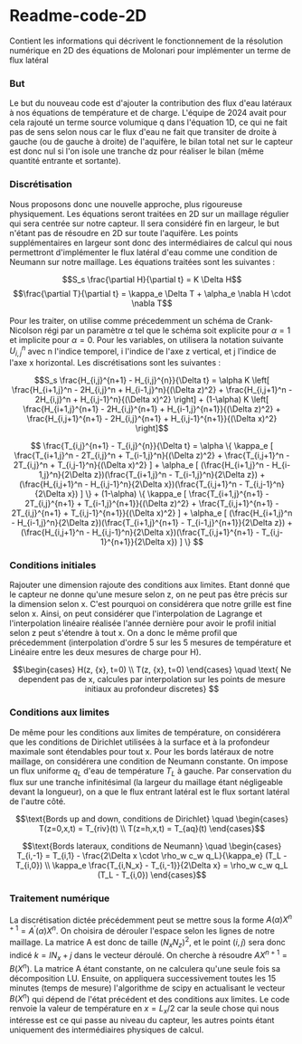 # Readme-code-2D
Contient les informations qui décrivent le fonctionnement de la résolution numérique en 2D des équations de Molonari pour implémenter un terme de flux latéral

### But

Le but du nouveau code est d'ajouter la contribution des flux d'eau latéraux à nos équations de température et de charge. L'équipe de 2024 avait pour cela rajouté un terme source volumique q dans l'équation 1D, ce qui ne fait pas de sens selon nous car le flux d'eau ne fait que transiter de droite à gauche (ou de gauche à droite) de l'aquifère, le bilan total net sur le capteur est donc nul si l'on isole une tranche dz pour réaliser le bilan (même quantité entrante et sortante).


### Discrétisation

Nous proposons donc une nouvelle approche, plus rigoureuse physiquement. Les équations seront traitées en 2D sur un maillage régulier qui sera centrée sur notre capteur. Il sera considéré fin en largeur, le but n'étant pas de résoudre en 2D sur toute l'aquifère. Les points supplémentaires en largeur sont donc des intermédiaires de calcul qui nous permettront d'implémenter le flux latéral d'eau comme une condition de Neumann sur notre maillage. Les équations traitées sont les suivantes :

$$S_s \frac{\partial H}{\partial t} = K \Delta H$$ 
$$\frac{\partial T}{\partial t} = \kappa_e \Delta T + \alpha_e \nabla H \cdot \nabla T$$

Pour les traiter, on utilise comme précedemment un schéma de Crank-Nicolson régi par un paramètre $\alpha$ tel que le schéma soit explicite pour $\alpha=1$ et implicite pour $\alpha=0$. Pour les variables, on utilisera la notation suivante $U^{n}_{i,j}$ avec n l'indice temporel, i l'indice de l'axe z vertical, et j l'indice de l'axe x horizontal.
Les discrétisations sont les suivantes :

$$S_s \frac{H_{i,j}^{n+1} - H_{i,j}^{n}}{\Delta t} = \alpha K \left[ \frac{H_{i+1,j}^n - 2H_{i,j}^n + H_{i-1,j}^n}{(\Delta z)^2} + \frac{H_{i,j+1}^n - 2H_{i,j}^n + H_{i,j-1}^n}{(\Delta x)^2} \right] + (1-\alpha) K \left[ \frac{H_{i+1,j}^{n+1} - 2H_{i,j}^{n+1} + H_{i-1,j}^{n+1}}{(\Delta z)^2} + \frac{H_{i,j+1}^{n+1} - 2H_{i,j}^{n+1} + H_{i,j-1}^{n+1}}{(\Delta x)^2} \right]$$

$$ \frac{T_{i,j}^{n+1} - T_{i,j}^{n}}{\Delta t} = \alpha \{ \kappa_e [ \frac{T_{i+1,j}^n - 2T_{i,j}^n + T_{i-1,j}^n}{(\Delta z)^2} + \frac{T_{i,j+1}^n - 2T_{i,j}^n + T_{i,j-1}^n}{(\Delta x)^2} ] + \alpha_e [ (\frac{H_{i+1,j}^n - H_{i-1,j}^n}{2\Delta z})(\frac{T_{i+1,j}^n - T_{i-1,j}^n}{2\Delta z}) + (\frac{H_{i,j+1}^n - H_{i,j-1}^n}{2\Delta x})(\frac{T_{i,j+1}^n - T_{i,j-1}^n}{2\Delta x}) ] \} + (1-\alpha) \{ \kappa_e [ \frac{T_{i+1,j}^{n+1} - 2T_{i,j}^{n+1} + T_{i-1,j}^{n+1}}{(\Delta z)^2} + \frac{T_{i,j+1}^{n+1} - 2T_{i,j}^{n+1} + T_{i,j-1}^{n+1}}{(\Delta x)^2} ] + \alpha_e [ (\frac{H_{i+1,j}^n - H_{i-1,j}^n}{2\Delta z})(\frac{T_{i+1,j}^{n+1} - T_{i-1,j}^{n+1}}{2\Delta z}) + (\frac{H_{i,j+1}^n - H_{i,j-1}^n}{2\Delta x})(\frac{T_{i,j+1}^{n+1} - T_{i,j-1}^{n+1}}{2\Delta x}) ] \} $$ 



### Conditions initiales

Rajouter une dimension rajoute des conditions aux limites. Etant donné que le capteur ne donne qu'une mesure selon z, on ne peut pas être précis sur la dimension selon x. C'est pourquoi on considérera que notre grille est fine selon x. Ainsi, on peut considérer que l'interpolation de Lagrange et l'interpolation linéaire réalisée l'année dernière pour avoir le profil initial selon z peut s'étendre à tout x. On a donc le même profil que précedemment (interpolation d'ordre 5 sur les 5 mesures de température et Linéaire entre les deux mesures de charge pour H).

$$\begin{cases}
H(z, {x}, t=0) \\ 
T(z, {x}, t=0) 
\end{cases} \quad
\text{ Ne dependent pas de x, calcules par interpolation sur les points de mesure initiaux au profondeur discretes}
$$ 


### Conditions aux limites 

De même pour les conditions aux limites de température, on considérera que les conditions de Dirichlet utilisées à la surface et à la profondeur maximale sont étendables pour tout x.
Pour les bords latéraux de notre maillage, on considérera une condition de Neumann constante. On impose un flux uniforme $q_L$ d'eau de température $T_L$ à gauche. Par conservation du flux sur une tranche infinitésimal (la largeur du maillage étant négligeable devant la longueur), on a que le flux entrant latéral est le flux sortant latéral de l'autre côté.

$$\text{Bords up and down, conditions de Dirichlet} \quad \begin{cases} T(z=0,x,t) = T_{riv}(t) \\ T(z=h,x,t) = T_{aq}(t) \end{cases}$$

$$\text{Bords lateraux, conditions de Neumann} \quad \begin{cases} T_{i,-1} = T_{i,1} - \frac{2\Delta x \cdot \rho_w c_w q_L}{\kappa_e} (T_L - T_{i,0}) \\ \kappa_e \frac{T_{i,N_x} - T_{i,-1}}{2\Delta x} = \rho_w c_w q_L (T_L - T_{i,0}) \end{cases}$$


### Traitement numérique

La discrétisation dictée précédemment peut se mettre sous la forme $A(\alpha) X^{n+1}=A^{'}(\alpha)X^{n}$. On choisira de dérouler l'espace selon les lignes de notre maillage. La matrice A est donc de taille $(N_x N_z)^{2}$, et le point $(i,j)$ sera donc indicé $k = I N_x + j$ dans le vecteur déroulé.
On cherche à résoudre $A X^{n+1}=B(X^{n})$. La matrice A étant constante, on ne calculera qu'une seule fois sa décomposition LU. Ensuite, on appliquera successivement toutes les 15 minutes (temps de mesure) l'algorithme de scipy en actualisant le vecteur $B(X^{n})$ qui dépend de l'état précédent et des conditions aux limites. Le code renvoie la valeur de température en $x = L_x / 2$ car la seule chose qui nous intéresse est ce qui passe au niveau du capteur, les autres points étant uniquement des intermédiaires physiques de calcul.
